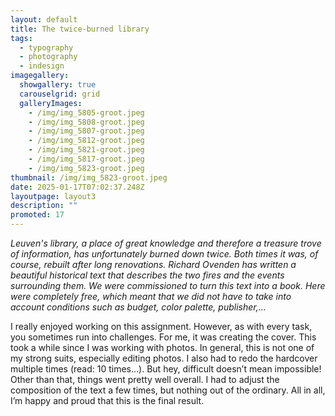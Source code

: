 ```yaml
---
layout: default
title: The twice-burned library
tags:
  - typography
  - photography
  - indesign
imagegallery:
  showgallery: true
  carouselgrid: grid
  galleryImages:
    - /img/img_5805-groot.jpeg
    - /img/img_5808-groot.jpeg
    - /img/img_5807-groot.jpeg
    - /img/img_5812-groot.jpeg
    - /img/img_5821-groot.jpeg
    - /img/img_5817-groot.jpeg
    - /img/img_5823-groot.jpeg
thumbnail: /img/img_5823-groot.jpeg
date: 2025-01-17T07:02:37.248Z
layoutpage: layout3
description: ""
promoted: 17
---
```

*Leuven's library, a place of great knowledge and therefore a treasure trove of information, has unfortunately burned down twice. Both times it was, of course, rebuilt after long renovations. Richard Ovenden has written a beautiful historical text that describes the two fires and the events surrounding them. We were commissioned to turn this text into a book. Here were completely free, which meant that we did not have to take into account conditions such as budget, color palette, publisher,...*

I really enjoyed working on this assignment. However, as with every task, you sometimes run into challenges. For me, it was creating the cover. This took a while since I was working with photos. In general, this is not one of my strong suits, especially editing photos. I also had to redo the hardcover multiple times (read: 10 times…). But hey, difficult doesn’t mean impossible! Other than that, things went pretty well overall. I had to adjust the composition of the text a few times, but nothing out of the ordinary. All in all, I’m happy and proud that this is the final result.